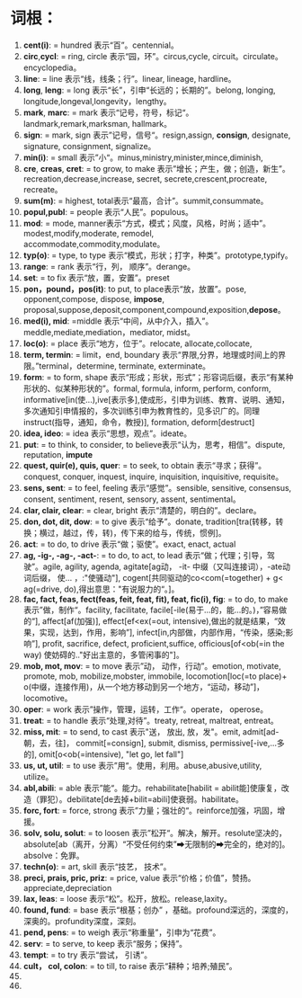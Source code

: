 # 词根：

1. **cent(i)**: = hundred 表示“百”。centennial。
2. **circ**,**cycl**: = ring, circle 表示“园，环”。circus,cycle, circuit。circulate。encyclopedia。
3. **line**: = line 表示“线，线条；行”。linear, lineage, hardline。
4. **long**, **leng**: = long 表示“长”，引申“长远的；长期的”。belong, longing, longitude,longeval,longevity，lengthy。
5. **mark**, **marc**: = mark 表示“记号，符号，标记“。landmark,remark,marksman, hallmark。
6. **sign**: = mark, sign 表示”记号，信号“。resign,assign, **consign**, designate, signature, consignment, signalize。
7. **min(i)**: = small 表示”小“。minus,ministry,minister,mince,diminish,
8. **cre**, **creas**, **cret**: = to grow, to make 表示”增长；产生，做；创造，新生”。recreation,decrease,increase, secret, secrete,crescent,procreate, recreate。
9. **sum(m)**: = highest, total表示“最高，合计”。summit,consummate。
10. **popul,publ**: = people 表示“人民”。populous。
11. **mod**: = mode, manner表示“方式，模式；风度，风格，时尚；适中”。modest,modify,moderate, remodel, accommodate,commodity,modulate。
12. **typ(o)**: = type, to type 表示“模式，形状；打字，种类”。prototype,typify。
13. **range**: = rank 表示“行，列， 顺序”。derange。
14. **set**: = to fix 表示“放，置，安置”。preset
15. **pon，pound，pos(it)**: to put, to place表示“放，放置”。pose, opponent,compose, dispose, **impose**, proposal,suppose,deposit,component,compound,exposition,**depose**。
16. **med(i), mid**: =middle 表示“中间，从中介入，插入”。meddle,mediate,mediation，mediator, midst。
17. **loc(o)**: = place 表示“地方，位于”。relocate, allocate,collocate,
18. **term, termin**: = limit，end, boundary 表示“界限,分界，地理或时间上的界限。”terminal，determine, terminate, exterminate。
19. **form**: = to form, shape 表示“形成；形状，形式”；形容词后缀，表示“有某种形状的、似某种形状的”。formal, formula, inform, perform, conform, informative[in(使...),ive[表示多],使成形，引申为训练、教育、说明、通知， 多次通知引申情报的，多次训练引申为教育性的，见多识广的。同理instruct(指导，通知，命令，教授)], formation, deform[destruct]
20. **idea, ideo**: = idea 表示“思想，观点”。ideate。
21. **put**: = to think, to consider, to believe表示“认为，思考，相信”。dispute, reputation, **impute**
22. **quest, quir(e), quis, quer**: = to seek, to obtain 表示“寻求；获得”。conquest, conquer, inquest, inquire, inquisition, inquisitive, requisite。
23. **sens, sent**: = to feel, feeling 表示“感觉”。sensible, sensitive, consensus, consent, sentiment, resent, sensory, assent, sentimental。
24. **clar, clair, clear**: = clear, bright 表示“清楚的，明白的”。declare。
25. **don, dot, dit, dow**: = to give 表示“给予”。donate, tradition[tra(转移，转换；横过，越过，传，转)，传下来的给与，传统，惯例]。
26. **act**: = to do, to drive 表示“做；驱使”。exact, enact, actual
27. **ag, -ig-, -ag-, -act-**:  = to do, to act, to lead 表示“做；代理；引导，驾驶”。agile, agility, agenda, agitate[ag动， -it- 中缀（又叫连接词），-ate动词后缀， 使... ，:"使骚动"], cogent[共同驱动的co<com(=together) + g< ag(=drive, do),得出意思："有说服力的“。]。
28. **fac, fact, feas, fect(feas, feit, feat, fit), feat, fic(i), fig**: = to do, to make 表示”做，制作“。facility, facilitate, facile[-ile(易于...的，能...的。)，”容易做的“], affect[af(加强)], effect[ef<ex(=out, intensive),做出的就是结果，“效果，实现，达到，作用，影响”], infect[in,内部做，内部作用，“传染，感染;影响”], profit, sacrifice, defect, proficient,suffice, officious[of<ob(=in the way) 使妨碍的.."好出主意的，多管闲事的"]。
29. **mob, mot, mov**: = to move 表示”动， 动作，行动”。emotion, motivate, promote, mob, mobilize,mobster, immobile, locomotion[loc(=to place)+ o(中缀，连接作用)，从一个地方移动到另一个地方，“运动，移动”]， locomotive。
30. **oper**: = work 表示”操作，管理，运转，工作“。operate， operose。
31. **treat**: = to handle 表示“处理,对待”。treaty, retreat, maltreat, entreat。
32. **miss, mit**: = to send, to cast 表示"送， 放出, 放，发"。emit, admit[ad-朝，去，往]， commit[=consign], submit, dismiss, permissive[-ive,...多的], omit[o<ob(=intensive), "let go, let fall"]
33. **us, ut, util**: = to use 表示”用“。使用，利用。abuse,abusive,utility, utilize。
34. **abl,abili**: = able 表示”能“。能力。rehabilitate[habilit = abilit能]使康复，改造（罪犯）。debilitate[de去掉+bilit=abili]使衰弱。habilitate。
35. **forc, fort**: = force, strong 表示”力量；强壮的“。reinforce加强，巩固，增援。
36. **solv, solu, solut**: = to loosen 表示”松开“。解决，解开。resolute坚决的，absolute[ab（离开，分离）“不受任何约束”➡无限制的➡完全的，绝对的]。absolve：免罪。
37. **techn(o)**: = art, skill 表示“技艺， 技术”。
38. **preci, prais, pric, priz**: = price, value 表示“价格；价值”，赞扬。appreciate,depreciation
39. **lax, leas**: = loose 表示“松”。松开，放松。release,laxity。
40. **found, fund**: = base 表示“根基；创办” ，基础。profound深远的，深度的，深奥的。profundity深度，深刻。
41. **pend, pens**: = to weigh 表示“称重量”，引申为“花费”。
42. **serv**: = to serve, to keep 表示“服务；保持”。
43. **tempt**: = to try 表示“尝试， 引诱”。
44. **cult， col, colon**: = to till, to raise 表示“耕种；培养;殖民”。
45. 
46. 

